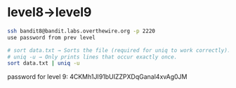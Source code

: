 # level8->level9

``` bash
ssh bandit8@bandit.labs.overthewire.org -p 2220
use password from prev level
```
```bash
# sort data.txt → Sorts the file (required for uniq to work correctly).
# uniq -u → Only prints lines that occur exactly once.
sort data.txt | uniq -u

```


password for level 9:
4CKMh1JI91bUIZZPXDqGanal4xvAg0JM
